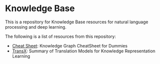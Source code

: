 # Knowledge Base
This is a repository for Knowledge Base resources for natural language processing and deep learning.

The following is a list of resources from this repository:
- [Cheat Sheet](https://github.com/birdx0810/KB/blob/master/KB_CheatSheet.md): Knowledge Graph CheatSheet for Dummies
- [TransX](https://github.com/birdx0810/KB/blob/master/TransX/): Summary of Translation Models for Knowledge Representation Learning 


